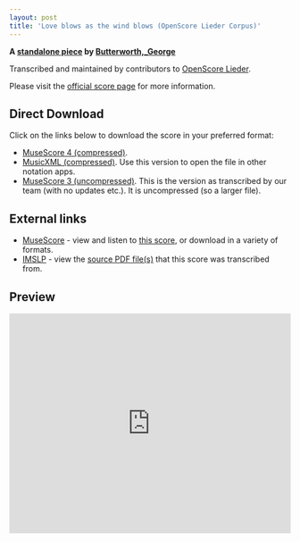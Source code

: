 ```yaml
---
layout: post
title: 'Love blows as the wind blows (OpenScore Lieder Corpus)'
---
```


__A [standalone piece](https://fourscoreandmore.org/openscore/lieder/Butterworth,_George/_/) by [Butterworth,_George](https://fourscoreandmore.org/openscore/lieder/Butterworth,_George)__

Transcribed and maintained by contributors to [OpenScore Lieder].

Please visit the [official score page] for more information.

[official score page]: https://musescore.com/openscore-lieder-corpus/scores/6469541
[OpenScore Lieder]: https://musescore.com/openscore-lieder-corpus

## Direct Download

Click on the links below to download the score in your preferred format:
- [MuseScore 4 (compressed)](https://fourscoreandmore.org/openscore/lieder/Butterworth,_George/_/Love_blows_as_the_wind_blows.mscz).
- [MusicXML (compressed)](https://fourscoreandmore.org/openscore/lieder/Butterworth,_George/_/Love_blows_as_the_wind_blows.mxl). Use this version to open the file in other notation apps.
- [MuseScore 3 (uncompressed)](https://raw.githubusercontent.com/OpenScore/Lieder/refs/heads/main/scores/Butterworth,_George/_/Love_blows_as_the_wind_blows/lc6469541.mscx). This is the version as transcribed by our team (with no updates etc.). It is uncompressed (so a larger file).

## External links

- [MuseScore] - view and listen to [this score][MuseScore], or download in a variety of formats.
- [IMSLP] - view the [source PDF file(s)][IMSLP] that this score was transcribed from.

[MuseScore]: https://musescore.com/score/6469541
[IMSLP]: https://imslp.org/wiki/Special:ReverseLookup/405017

## Preview

<iframe width="100%" height="394" src="https://musescore.com/openscore-lieder-corpus/scores/6469541/embed" frameborder="0" allowfullscreen allow="autoplay; fullscreen"></iframe>
